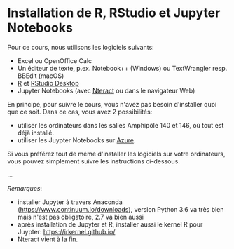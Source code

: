 # Installation de R, RStudio et Jupyter Notebooks


Pour ce cours, nous utilisons les logiciels suivants:

- Excel ou OpenOffice Calc
- Un éditeur de texte, p.ex. Notebook++ (Windows) ou TextWrangler resp. BBEdit (macOS)
- [R](https://www.r-project.org/) et [RStudio Desktop](https://www.rstudio.com/products/rstudio/)
- Jupyter Notebooks (avec [Nteract](https://nteract.io/) ou dans le navigateur Web)

En principe, pour suivre le cours, vous n'avez pas besoin d'installer quoi que ce soit. Dans ce cas, vous avez 2 possibilités:

- utiliser les ordinateurs dans les salles Amphipôle 140 et 146, où tout est déjà installé.
- utiliser les Juypter Notebooks sur [Azure](https://notebooks.azure.com/).

Si vous préférez tout de même d'installer les logiciels sur votre ordinateurs, vous pouvez simplement suivre les instructions ci-dessous.

...

_Remarques_:

- installer Jupyter à travers Anaconda (https://www.continuum.io/downloads), version Python 3.6 va très bien mais n'est pas obligatoire, 2.7 va bien aussi
- après installation de Jupyter et R, installer aussi le kernel R pour Juypter: https://irkernel.github.io/
- Nteract vient à la fin.



